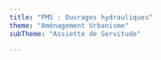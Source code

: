 ```yaml
---
title: "PM5 : Ouvrages hydrauliques"
theme: "Aménagement Urbanisme"
subTheme: "Assiette de Servitude"

---
```

